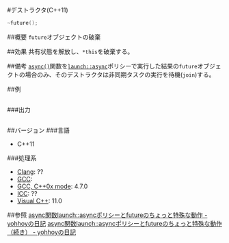 #デストラクタ(C++11)
```cpp
~future();
```

##概要
`future`オブジェクトの破棄


##効果
共有状態を解放し、`*this`を破棄する。


##備考
[`async()`](../async.md)関数を[`launch::async`](../launch.md)ポリシーで実行した結果の`future`オブジェクトの場合のみ、そのデストラクタは非同期タスクの実行を待機(`join`)する。


##例
```cpp
```

###出力
```
```


##バージョン
###言語
- C++11

###処理系
- [Clang](/implementation#clang.md): ??
- [GCC](/implementation#gcc.md): 
- [GCC, C++0x mode](/implementation#gcc.md): 4.7.0
- [ICC](/implementation#icc.md): ??
- [Visual C++](/implementation#visual_cpp.md): 11.0


##参照
[async関数launch::asyncポリシーとfutureのちょっと特殊な動作 - yohhoyの日記](http://d.hatena.ne.jp/yohhoy/20120317/p1)
[async関数launch::asyncポリシーとfutureのちょっと特殊な動作（続き） - yohhoyの日記](http://d.hatena.ne.jp/yohhoy/20121004/p1)



